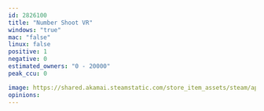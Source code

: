 ```yaml
---
id: 2826100
title: "Number Shoot VR"
windows: "true"
mac: "false"
linux: false
positive: 1
negative: 0
estimated_owners: "0 - 20000"
peak_ccu: 0

image: https://shared.akamai.steamstatic.com/store_item_assets/steam/apps/2826100/header.jpg?t=1720799082
opinions:
---
```

